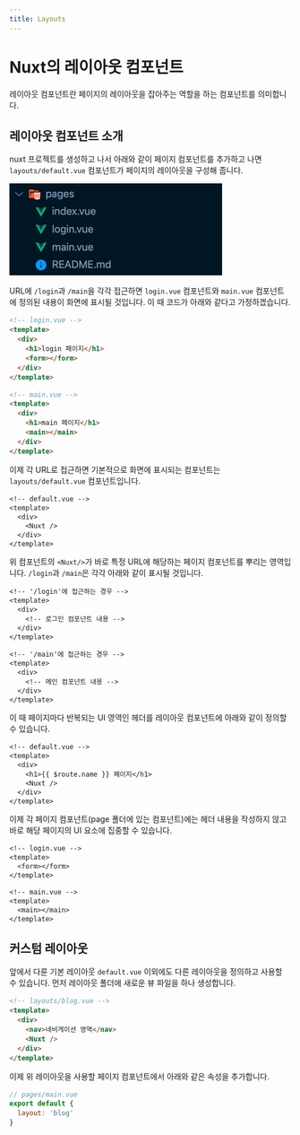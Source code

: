 ```yaml
---
title: Layouts
---
```


# Nuxt의 레이아웃 컴포넌트

레이아웃 컴포넌트란 페이지의 레이아웃을 잡아주는 역할을 하는 컴포넌트를 의미합니다.

## 레이아웃 컴포넌트 소개

nuxt 프로젝트를 생성하고 나서 아래와 같이 페이지 컴포넌트를 추가하고 나면 `layouts/default.vue` 컴포넌트가 페이지의 레이아웃을 구성해 줍니다.

![page-folder](./images/page-folder.png)

URL에 `/login`과 `/main`을 각각 접근하면 `login.vue` 컴포넌트와 `main.vue` 컴포넌트에 정의된 내용이 화면에 표시될 것입니다. 이 때 코드가 아래와 같다고 가정하겠습니다.

```html
<!-- login.vue -->
<template>
  <div>
    <h1>login 페이지</h1>
    <form></form>
  </div>
</template>
```

```html
<!-- main.vue -->
<template>
  <div>
    <h1>main 페이지</h1>
    <main></main>
  </div>
</template>
```

이제 각 URL로 접근하면 기본적으로 화면에 표시되는 컴포넌트는 `layouts/default.vue` 컴포넌트입니다.

```html{4}
<!-- default.vue -->
<template>
  <div>
    <Nuxt />
  </div>
</template>
```

위 컴포넌트의 `<Nuxt/>`가 바로 특정 URL에 해당하는 페이지 컴포넌트를 뿌리는 영역입니다. `/login`과 `/main`은 각각 아래와 같이 표시될 것입니다.

```html{4}
<!-- '/login'에 접근하는 경우 -->
<template>
  <div>
    <!-- 로그인 컴포넌트 내용 -->
  </div>
</template>
```

```html{4}
<!-- '/main'에 접근하는 경우 -->
<template>
  <div>
    <!-- 메인 컴포넌트 내용 -->
  </div>
</template>
```

이 때 페이지마다 반복되는 UI 영역인 헤더를 레이아웃 컴포넌트에 아래와 같이 정의할 수 있습니다.

```html{4}
<!-- default.vue -->
<template>
  <div>
    <h1>{{ $route.name }} 페이지</h1>
    <Nuxt />
  </div>
</template>
```

이제 각 페이지 컴포넌트(page 폴더에 있는 컴포넌트)에는 헤더 내용을 작성하지 않고 바로 해당 페이지의 UI 요소에 집중할 수 있습니다.

```html{3}
<!-- login.vue -->
<template>
  <form></form>
</template>
```

```html{3}
<!-- main.vue -->
<template>
  <main></main>
</template>
```

## 커스텀 레이아웃

앞에서 다룬 기본 레이아웃 `default.vue` 이외에도 다른 레이아웃을 정의하고 사용할 수 있습니다. 먼저 레이아웃 폴더에 새로운 뷰 파일을 하나 생성합니다.

```html
<!-- layouts/blog.vue -->
<template>
  <div>
    <nav>네비게이션 영역</nav>
    <Nuxt />
  </div>
</template>
```

이제 위 레이아웃을 사용할 페이지 컴포넌트에서 아래와 같은 속성을 추가합니다.

```js
// pages/main.vue
export default {
  layout: 'blog'
}
```

<!-- TODO: 다른 내용 먼저 작성 후 이후에 시간 될 때 작성 -->
<!-- ## 에러 페이지 -->

<!-- ## 싱글 페이지 애플리케이션에서의 레이아웃 컴포넌트 패턴

현재 보고 있는 사이트를 예시로 들어보겠습니다. 현재 사이트에서 좌측 메뉴를 선택하면 아래와 같이 본문의 내용만 변경됩니다.

- URL `/components` 로 접근하거나 좌측 `Components` 메뉴를 선택했을 때 화면

![component-menu](./images/comp.png)

- URL `/components-communication` 로 접근하거나 좌측 `Components Communication` 메뉴를 선택했을 때 화면

![component-commu-menu](./images/comp-commu.png)

여기서 만약 레이아웃 컴포넌트를 쓰지 않는다면 현재 사이트가 싱글 페이지 애플리케이션 구조라고 가정했을 때 아래와 같은 컴포넌트 구조를 갖게 될 것입니다.

```html
<template>
  <div>
    <AppHeader></AppHeader>
    <SideMenu></SideMenu>
    <router-view></router-view>
  </div>
</template>
```

메뉴를 클릭할 때마다 주소가 `/components`, `/components-communication` 로 바뀔 것이고 이에 따라 `router-view` 컴포넌트는 각 본문 내용을 담고 있는 컴포넌트를 표시할 것입니다.

이 때 페이지 레이아웃 컴포넌트를 적용한다면 코드 구조는 아래와 같이 변경됩니다. -->


